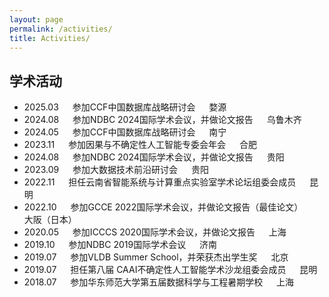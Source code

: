 ```yaml
---
layout: page
permalink: /activities/
title: Activities/
---
```


## 学术活动

- 2025.03 &emsp; 参加CCF中国数据库战略研讨会 &emsp; 婺源
- 2024.08 &emsp; 参加NDBC 2024国际学术会议，并做论文报告 &emsp; 乌鲁木齐
- 2024.05 &emsp; 参加CCF中国数据库战略研讨会 &emsp; 南宁
- 2023.11 &emsp; 参加因果与不确定性人工智能专委会年会 &emsp; 合肥
- 2024.08 &emsp; 参加NDBC 2024国际学术会议，并做论文报告 &emsp; 贵阳
- 2023.09 &emsp; 参加大数据技术前沿研讨会 &emsp; 贵阳
- 2022.11 &emsp; 担任云南省智能系统与计算重点实验室学术论坛组委会成员 &emsp; 昆明
- 2022.10 &emsp; 参加GCCE 2022国际学术会议，并做论文报告（最佳论文） &emsp; 大阪（日本）
- 2020.05 &emsp; 参加ICCCS 2020国际学术会议，并做论文报告 &emsp; 上海
- 2019.10 &emsp; 参加NDBC 2019国际学术会议 &emsp; 济南
- 2019.07 &emsp; 参加VLDB Summer School，并荣获杰出学生奖 &emsp; 北京
- 2019.07 &emsp; 担任第八届 CAAI不确定性人工智能学术沙龙组委会成员 &emsp; 昆明
- 2018.07 &emsp; 参加华东师范大学第五届数据科学与工程暑期学校 &emsp; 上海

